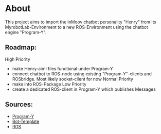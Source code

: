 # About
This project aims to import the inMoov chatbot personality "Henry"
from its MyrobotLab-Environment to a new ROS-Environment
using the chatbot engine "Program-Y".

## Roadmap:
High Priority
* make Henry-aiml files functional under Program-Y
* connect chatbot to ROS-node using existing "Program-Y"-clients and ROSbridge.
  Most likely socket-client for now
Normal Priority
* make into ROS-Package
Low Priority
* create a dedicated ROS-client in Program-Y which publishes Messages

## Sources:
* [Program-Y](https://github.com/keiffster/program-y)
* [Bot-Template](https://github.com/keiffster/template-y)
* [ROS](https://www.ros.org/)

